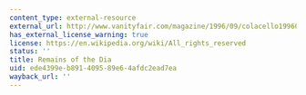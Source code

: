 ```yaml
---
content_type: external-resource
external_url: http://www.vanityfair.com/magazine/1996/09/colacello199609
has_external_license_warning: true
license: https://en.wikipedia.org/wiki/All_rights_reserved
status: ''
title: Remains of the Dia
uid: ede4399e-b891-4095-89e6-4afdc2ead7ea
wayback_url: ''
---
```

